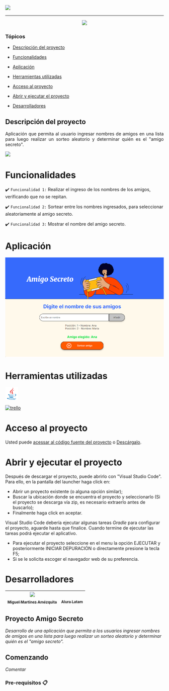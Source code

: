 ![](https://cdn-icons-png.freepik.com/256/12608/12608968.png?ga=GA1.1.1622220315.1738011490&semt=ais_hybrid)
<hr>
<p align="center">
   <img src="http://img.shields.io/static/v1?label=STATUS&message=TERMINADO&color=RED&style=for-the-badge" #vitrinedev/>
</p>

### Tópicos 

- [Descripción del proyecto](#Descripción-del-proyecto)

- [Funcionalidades](#Funcionalidades)

- [Aplicación](#Aplicación)

- [Herramientas utilizadas](#Herramientas-utilizadas)

- [Acceso al proyecto](#Acceso-al-proyecto)

- [Abrir y ejecutar el proyecto](#Abrir-y-ejecutar-el-proyecto)

- [Desarrolladores](#Desarrolladores)

## Descripción del proyecto
<p align="justify">
Aplicación que permita al usuario ingresar nombres de amigos en una lista para luego realizar un sorteo aleatorio y determinar quién es el "amigo secreto".

![](https://img.freepik.com/fotos-premium/colocaron-pegatinas-papel-diferentes-nombres-fondo-plano-madera-elegir-nombre-bebe_495423-87780.jpg?w=740)
</p>

# Funcionalidades

:heavy_check_mark: `Funcionalidad 1:` Realizar el ingreso de los nombres de los amigos, verificando que no se repitan.

:heavy_check_mark: `Funcionalidad 2:` Sortear entre los nombres ingresados, para seleccionar aleatoriamente al amigo secreto.

:heavy_check_mark: `Funcionalidad 3:` Mostrar el nombre del amigo secreto.

# Aplicación

<div align="center">

![Android Emulator](https://raw.githubusercontent.com/Tecindes/proyecto-amigo-secreto/refs/heads/main/assets/Aplicacion.png)

  </div>

# Herramientas utilizadas
<a href="https://www.java.com" target="_blank"> <img src="https://raw.githubusercontent.com/devicons/devicon/master/icons/java/java-original.svg" alt="java" width="40" height="40"/> </a> 

<a href="https://www.trello.com" target="_blank"> <img src="https://encrypted-tbn0.gstatic.com/images?q=tbn:ANd9GcSCbY1-Um96CJj5CiENgILgx12Sc6ZV-NPLdw&s" alt="trello" width="40" height="40"/> </a> 

# Acceso al proyecto
Usted puede [acessar al código fuente del proyecto](https://github.com/Tecindes/proyecto-amigo-secreto.git) o [Descárgalo](https://github.com/Tecindes/proyecto-amigo-secreto/archive/refs/heads/main.zip).

# Abrir y ejecutar el proyecto

Después de descargar el proyecto, puede abrirlo con "Visual Studio Code". Para ello, en la pantalla del launcher haga click en:

- Abrir un proyecto existente (o alguna opción similar);
- Buscar la ubicación donde se encuentra el proyecto y seleccionarlo (Si el proyecto se descarga vía zip, es necesario extraerlo antes de buscarlo);
- Finalmente haga click en aceptar.

Visual Studio Code debería ejecutar algunas tareas *Gradle* para configurar el proyecto, aguarde hasta que finalice. Cuando termine de ejecutar las tareas podrá ejecutar el aplicativo.

- Para ejecutar el proyecto seleccione en el menu la opción EJECUTAR y posteriormente INICIAR DEPURACIÓN o directamente presione la tecla F5;
- Si se le solicita escoger el navegador web de su preferencia.

# Desarrolladores

| [<img src="https://avatars.githubusercontent.com/u/87500675?s=400&u=3fff02d252f8ba421132223d77181d1f0549cc25&v=4" width=115><br><sub>Miguel Martínez Amézquita</sub>](https://github.com/Tecindes) |  [<img src="" width=115><br><sub>Alura Latam</sub>](https://github.com/crovim)  |
| :---: | :---: 

## Proyecto Amigo Secreto
_Desarrollo de una aplicación que permita a los usuarios ingresar nombres de amigos en una lista para luego realizar un sorteo aleatorio y determinar quién es el "amigo secreto"._
## Comenzando
_Comentar_
### Pre-requisitos 📋
